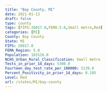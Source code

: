 ```yaml
---
title: "Bay County, MI"
date: 2021-01-13
draft: false
type: county
tags: [FIPS:26017.0,FEMA:5.0,Small metro,Red]
categories: [MI]
County: Bay County
State: MI
FIPS: 26017.0
FEMA_Region: 5.0
Population: 103126.0
NCHS_Urban_Rural_Classification: Small metro
Tests_in_prior_14_days: 5300.0
Fourteen_day_test_rate_per_100000: 5139.0
Percent_Positivity_in_prior_14_days: 0.105
Level: Red
url: /states/MI/bay-county
---
```



